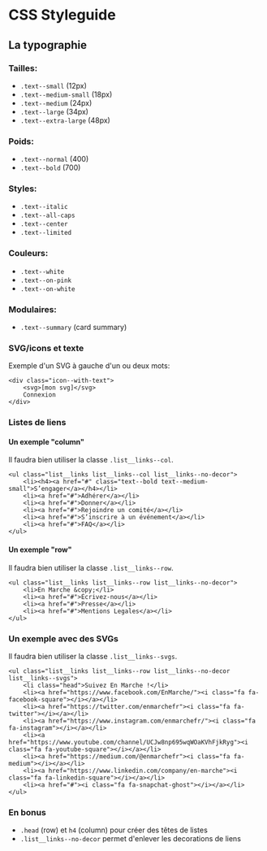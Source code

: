 # CSS Styleguide

## La typographie

### Tailles:
- `.text--small` (12px)
- `.text--medium-small` (18px)
- `.text--medium` (24px)
- `.text--large` (34px)
- `.text--extra-large` (48px)

### Poids:
- `.text--normal` (400)
- `.text--bold` (700)

### Styles:
- `.text--italic`
- `.text--all-caps`
- `.text--center`
- `.text--limited`

### Couleurs:
- `.text--white`
- `.text--on-pink`
- `.text--on-white`

### Modulaires:
- `.text--summary` (card summary)

### SVG/icons et texte

Exemple d'un SVG à gauche d'un ou deux mots:

```
<div class="icon--with-text">
    <svg>[mon svg]</svg>
    Connexion
</div>
```

### Listes de liens

#### Un exemple "column"

Il faudra bien utiliser la classe `.list__links--col`.

```
<ul class="list__links list__links--col list__links--no-decor">
    <li><h4><a href="#" class="text--bold text--medium-small">S’engager</a></h4></li>
    <li><a href="#">Adhérer</a></li>
    <li><a href="#">Donner</a></li>
    <li><a href="#">Rejoindre un comité</a></li>
    <li><a href="#">S’inscrire à un événement</a></li>                    
    <li><a href="#">FAQ</a></li>                    
</ul>
```

#### Un exemple "row"

Il faudra bien utiliser la classe `.list__links--row`.

```
<ul class="list__links list__links--row list__links--no-decor">
    <li>En Marche &copy;</li>
    <li><a href="#">Écrivez-nous</a></li>
    <li><a href="#">Presse</a></li>
    <li><a href="#">Mentions Legales</a></li>
</ul>
```

### Un exemple avec des SVGs

Il faudra bien utiliser la classe `.list__links--svgs`.

```
<ul class="list__links list__links--row list__links--no-decor list__links--svgs">
    <li class="head">Suivez En Marche !</li>
    <li><a href="https://www.facebook.com/EnMarche/"><i class="fa fa-facebook-square"></i></a></li>
    <li><a href="https://twitter.com/enmarchefr"><i class="fa fa-twitter"></i></a></li>
    <li><a href="https://www.instagram.com/enmarchefr/"><i class="fa fa-instagram"></i></a></li>
    <li><a href="https://www.youtube.com/channel/UCJw8np695wqWOaKVhFjkRyg"><i class="fa fa-youtube-square"></i></a></li>
    <li><a href="https://medium.com/@enmarchefr"><i class="fa fa-medium"></i></a></li>
    <li><a href="https://www.linkedin.com/company/en-marche"><i class="fa fa-linkedin-square"></i></a></li>
    <li><a href="#"><i class="fa fa-snapchat-ghost"></i></a></li>
</ul>
```


### En bonus
- `.head` (row) et `h4` (column) pour créer des têtes de listes
- `.list__links--no-decor` permet d'enlever les decorations de liens
